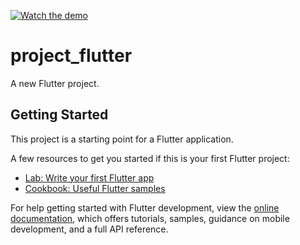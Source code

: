 [![Watch the demo](https://github.com/user-attachments/assets/bbd3436b-2d43-4309-a470-5a029a7475bb)](https://www.youtube.com/shorts/jFepyw2eSIc)



# project_flutter

A new Flutter project.

## Getting Started

This project is a starting point for a Flutter application.

A few resources to get you started if this is your first Flutter project:

- [Lab: Write your first Flutter app](https://docs.flutter.dev/get-started/codelab)
- [Cookbook: Useful Flutter samples](https://docs.flutter.dev/cookbook)

For help getting started with Flutter development, view the
[online documentation](https://docs.flutter.dev/), which offers tutorials,
samples, guidance on mobile development, and a full API reference.
